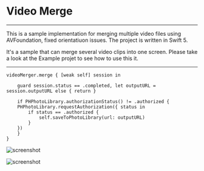 # Video Merge

---------

This is a sample implementation for merging multiple video files using AVFoundation, fixed orientatiuon issues. The project is written in Swift 5.

It's a sample that can merge several video clips into one screen. Please take a look at the Example projet to see how to use this it.

----------

```
videoMerger.merge { [weak self] session in

    guard session.status == .completed, let outputURL = session.outputURL else { return }

    if PHPhotoLibrary.authorizationStatus() != .authorized {
	PHPhotoLibrary.requestAuthorization({ status in
	    if status == .authorized {
	        self.saveToPhotoLibrary(url: outputURL)
	    }
	})
    }
}
```

![screenshot](https://raw.githubusercontent.com/newbision/VMerge/master/screenshot/1.png?raw=true)

![screenshot](https://raw.githubusercontent.com/newbision/VMerge/master/screenshot/2.png?raw=true)
